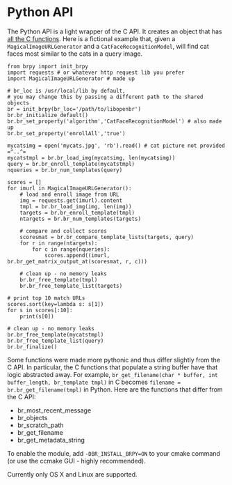 # Python API

The Python API is a light wrapper of the C API. It creates an object that has [all the C functions](c_api/functions.md). Here is a fictional example that, given a `MagicalImageURLGenerator` and a `CatFaceRecognitionModel`, will find cat faces most similar to the cats in a query image.

    from brpy import init_brpy
    import requests # or whatever http request lib you prefer
    import MagicalImageURLGenerator # made up

    # br_loc is /usr/local/lib by default,
    # you may change this by passing a different path to the shared objects
    br = init_brpy(br_loc='/path/to/libopenbr')
    br.br_initialize_default()
    br.br_set_property('algorithm','CatFaceRecognitionModel') # also made up
    br.br_set_property('enrollAll','true')

    mycatsimg = open('mycats.jpg', 'rb').read() # cat picture not provided =^..^=
    mycatstmpl = br.br_load_img(mycatsimg, len(mycatsimg))
    query = br.br_enroll_template(mycatstmpl)
    nqueries = br.br_num_templates(query)

    scores = []
    for imurl in MagicalImageURLGenerator():
        # load and enroll image from URL
        img = requests.get(imurl).content
        tmpl = br.br_load_img(img, len(img))
        targets = br.br_enroll_template(tmpl)
        ntargets = br.br_num_templates(targets)

        # compare and collect scores
        scoresmat = br.br_compare_template_lists(targets, query)
        for r in range(ntargets):
            for c in range(nqueries):
                scores.append((imurl, br.br_get_matrix_output_at(scoresmat, r, c)))

        # clean up - no memory leaks
        br.br_free_template(tmpl)
        br.br_free_template_list(targets)
    
    # print top 10 match URLs
    scores.sort(key=lambda s: s[1])
    for s in scores[:10]:
        print(s[0])

    # clean up - no memory leaks
    br.br_free_template(mycatstmpl)
    br.br_free_template_list(query)
    br.br_finalize()

Some functions were made more pythonic and thus differ slightly from the C API. In particular, the C functions that populate a string buffer have that logic abstracted away. For example, `br_get_filename(char * buffer, int buffer_length, br_template tmpl)` in C becomes `filename = br.br_get_filename(tmpl)` in Python. Here are the functions that differ from the C API:

- br_most_recent_message
- br_objects
- br_scratch_path
- br_get_filename
- br_get_metadata_string

To enable the module, add `-DBR_INSTALL_BRPY=ON` to your cmake command (or use the ccmake GUI - highly recommended).

Currently only OS X and Linux are supported.
